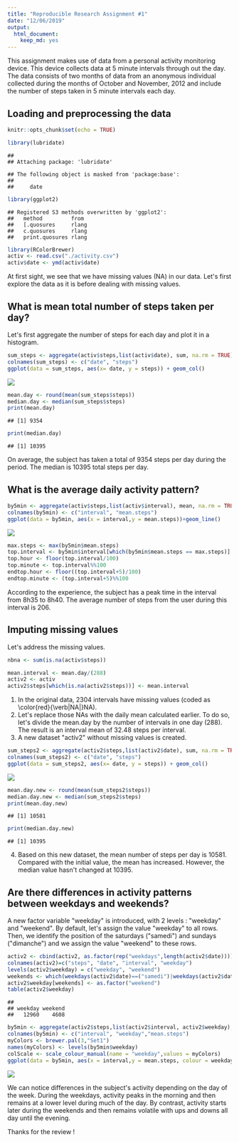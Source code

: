 ```yaml
---
title: "Reproducible Research Assignment #1"
date: "12/06/2019"
output: 
  html_document: 
    keep_md: yes
---
```


This assignment makes use of data from a personal activity monitoring device. This device collects data at 5 minute intervals through out the day. The data consists of two months of data from an anonymous individual collected during the months of October and November, 2012 and include the number of steps taken in 5 minute intervals each day.

## Loading and preprocessing the data


```r
knitr::opts_chunk$set(echo = TRUE)
```

```r
library(lubridate)
```

```
## 
## Attaching package: 'lubridate'
```

```
## The following object is masked from 'package:base':
## 
##     date
```

```r
library(ggplot2)
```

```
## Registered S3 methods overwritten by 'ggplot2':
##   method         from 
##   [.quosures     rlang
##   c.quosures     rlang
##   print.quosures rlang
```

```r
library(RColorBrewer)
activ <- read.csv("./activity.csv")
activ$date <- ymd(activ$date)
```

At first sight, we see that we have missing values (NA) in our data. Let's first explore the data as it is before dealing with missing values.

## What is mean total number of steps taken per day?

Let's first aggregate the number of steps for each day and plot it in a histogram.


```r
sum_steps <- aggregate(activ$steps,list(activ$date), sum, na.rm = TRUE)
colnames(sum_steps) <- c("date", "steps")
ggplot(data = sum_steps, aes(x= date, y = steps)) + geom_col()
```

![](PA1_template_files/figure-html/q1.1-2-1.png)<!-- -->



```r
mean.day <- round(mean(sum_steps$steps))
median.day <- median(sum_steps$steps)
print(mean.day)
```

```
## [1] 9354
```

```r
print(median.day)
```

```
## [1] 10395
```

On average, the subject has taken a total of 9354 steps per day during the period. The median is 10395 total steps per day.

## What is the average daily activity pattern?  


```r
by5min <- aggregate(activ$steps,list(activ$interval), mean, na.rm = TRUE)
colnames(by5min) <- c("interval", "mean.steps")
ggplot(data = by5min, aes(x = interval,y = mean.steps))+geom_line()
```

![](PA1_template_files/figure-html/q2.1-1.png)<!-- -->


```r
max.steps <- max(by5min$mean.steps)
top.interval <- by5min$interval[which(by5min$mean.steps == max.steps)]
top.hour <- floor(top.interval/100)
top.minute <- top.interval%%100
endtop.hour <- floor((top.interval+5)/100)
endtop.minute <- (top.interval+5)%%100
```

According to the experience, the subject has a peak time in the interval from 8h35 to 8h40.
The average number of steps from the user during this interval is 206.

## Imputing missing values  

Let's address the missing values. 


```r
nbna <- sum(is.na(activ$steps))

mean.interval <- mean.day/(288)
activ2 <- activ
activ2$steps[which(is.na(activ2$steps))] <- mean.interval
```

1. In the original data, 2304 intervals have missing values (coded as \color{red}{\verb|NA|}NA).
2. Let's replace those NAs with the daily mean calculated earlier. To do so, let's divide the mean.day by the number of intervals in one day (288). The result is an interval mean of 32.48 steps per interval.
3. A new dataset "activ2" without missing values is created.


```r
sum_steps2 <- aggregate(activ2$steps,list(activ2$date), sum, na.rm = TRUE)
colnames(sum_steps2) <- c("date", "steps")
ggplot(data = sum_steps2, aes(x= date, y = steps)) + geom_col()
```

![](PA1_template_files/figure-html/q3.4-1.png)<!-- -->

```r
mean.day.new <- round(mean(sum_steps2$steps))
median.day.new <- median(sum_steps2$steps)
print(mean.day.new)
```

```
## [1] 10581
```

```r
print(median.day.new)
```

```
## [1] 10395
```
4. Based on this new dataset, the mean number of steps per day is 10581. Compared with the initial value, the mean has increased. However, the median value hasn't changed at 10395.

## Are there differences in activity patterns between weekdays and weekends?

A new factor variable "weekday" is introduced, with 2 levels : "weekday" and "weekend". By default, let's assign the value "weekday" to all rows. Then, we identify the position of the saturdays ("samedi") and sundays ("dimanche") and we assign the value "weekend" to these rows.


```r
activ2 <- cbind(activ2, as.factor(rep("weekdays",length(activ2$date))))
colnames(activ2)=c("steps", "date", "interval", "weekday")
levels(activ2$weekday) = c("weekday", "weekend")
weekends <- which(weekdays(activ2$date)==("samedi")|weekdays(activ2$date)==("dimanche"))
activ2$weekday[weekends] <- as.factor("weekend")
table(activ2$weekday)
```

```
## 
## weekday weekend 
##   12960    4608
```


```r
by5min <- aggregate(activ2$steps,list(activ2$interval, activ2$weekday), mean)
colnames(by5min) <- c("interval", "weekday","mean.steps")
myColors <- brewer.pal(3,"Set1")
names(myColors) <- levels(by5min$weekday)
colScale <- scale_colour_manual(name = "weekday",values = myColors)
ggplot(data = by5min, aes(x = interval,y = mean.steps, colour = weekday)) + geom_line() + facet_grid(weekday~.) + colScale
```

![](PA1_template_files/figure-html/q4.2-1.png)<!-- -->

We can notice differences in the subject's activity depending on the day of the week. During the weekdays, activity peaks in the morning and then remains at a lower level during much of the day. By contrast, activity starts later during the weekends and then remains volatile with ups and downs all day until the evening. 

Thanks for the review !

